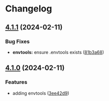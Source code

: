 # Changelog

## [4.1.1](https://github.com/aversini/node-cli/compare/envtools-v4.1.0...envtools-v4.1.1) (2024-02-11)


### Bug Fixes

* **envtools:** ensure .envtools exists ([81b3a68](https://github.com/aversini/node-cli/commit/81b3a68d1acbf54df7540582d351388bdfca112b))

## [4.1.0](https://github.com/aversini/node-cli/compare/envtools-v4.0.0...envtools-v4.1.0) (2024-02-11)


### Features

* adding envtools ([3ee42d9](https://github.com/aversini/node-cli/commit/3ee42d9c71bdbcb2efa91b3c18b5f6257291784c))
